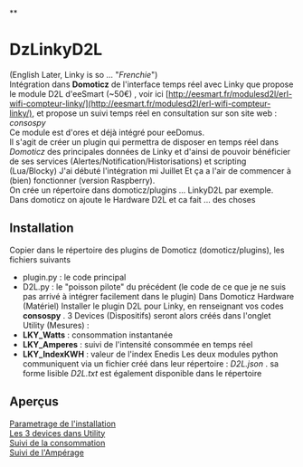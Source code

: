 
**

# DzLinkyD2L


(English Later, Linky is so ... "*Frenchie*")  
Intégration dans **Domoticz** de l'interface temps réel avec Linky que propose le module D2L d'eeSmart (~50€) , voir ici  [http://eesmart.fr/modulesd2l/erl-wifi-compteur-linky/](http://eesmart.fr/modulesd2l/erl-wifi-compteur-linky/),  et propose un suivi temps réel en consultation sur son site web : *consospy*  
Ce module est d'ores et déjà intégré pour eeDomus.  
Il s'agit de créer un plugin qui permettra de disposer en temps réel dans *Domoticz* des principales données de Linky et d'ainsi de pouvoir bénéficier de ses services (Alertes/Notification/Historisations) et scripting (Lua/Blocky) 
J'ai débuté l'intégration mi Juillet Et ça a l'air de commencer à (bien) fonctionner (version Raspberry).  
On crée un répertoire dans domoticz/plugins ... LinkyD2L par exemple. Dans domoticz on ajoute le Hardware D2L et ca fait ... des choses
## Installation
Copier dans le répertoire des plugins de Domoticz (domoticz/plugins), les fichiers suivants
 - plugin.py : le code principal
 - D2L.py : le "poisson pilote" du précédent (le code de ce que je ne suis pas arrivé à intégrer facilement dans le plugin)
Dans Domoticz Hardware (Matériel) Installer le plugin D2L pour  Linky, en renseignant vos codes **consospy** . 3 Devices (Dispositifs) seront alors créés dans l'onglet Utility (Mesures) :
 - **LKY_Watts** : consommation instantanée 
 - **LKY_Amperes** : suivi de l'intensité consommée en temps réel
 - **LKY_IndexKWH** : valeur de l'index Enedis
 Les deux modules python communiquent via un fichier créé dans leur répertoire : *D2L.json* . sa forme lisible *D2L.txt* est également disponible dans le répertoire
## Aperçus

[Parametrage de l'installation](https://github.com/PhilDeSJDA/Dz_LinkyD2L/blob/master/LinkyD2L_Create.png)  
[Les 3 devices dans Utility](https://github.com/PhilDeSJDA/Dz_LinkyD2L/blob/master/LinkyD2L_Utility.png)  
[Suivi de la consommation](https://github.com/PhilDeSJDA/Dz_LinkyD2L/blob/master/LinkyD2L_Watts.png)  
[Suivi de l'Ampérage](https://github.com/PhilDeSJDA/Dz_LinkyD2L/blob/master/LinkyD2L_Amperes.png)



<!--stackedit_data:
eyJoaXN0b3J5IjpbMTE5MDgzNjM3MSwxNzg1MzM3MTEwLC0xMj
Q1NzYzMzI4LDExNzY1NjI4MDUsMTg3NjM4ODMyMyw0MTYwNzEx
ODgsMTExNDM4OTAzMCw1ODE5NzQ5NzgsNjQ0ODQ4MDQwLC04OT
UxNTAxNTAsLTE2OTc3MTk1NDcsMTY5OTUxMzgyMywtNDk4MTcx
NDg4XX0=
-->